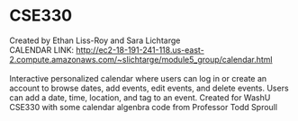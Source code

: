 # CSE330
Created by Ethan Liss-Roy and Sara Lichtarge<br>
CALENDAR LINK: http://ec2-18-191-241-118.us-east-2.compute.amazonaws.com/~slichtarge/module5_group/calendar.html<br><br>
Interactive personalized calendar where users can log in or create an account to browse dates, add events, edit events, and delete events. Users can add a date, time, location, and tag to an event. Created for WashU CSE330 with some calendar algenbra code from Professor Todd Sproull<br>